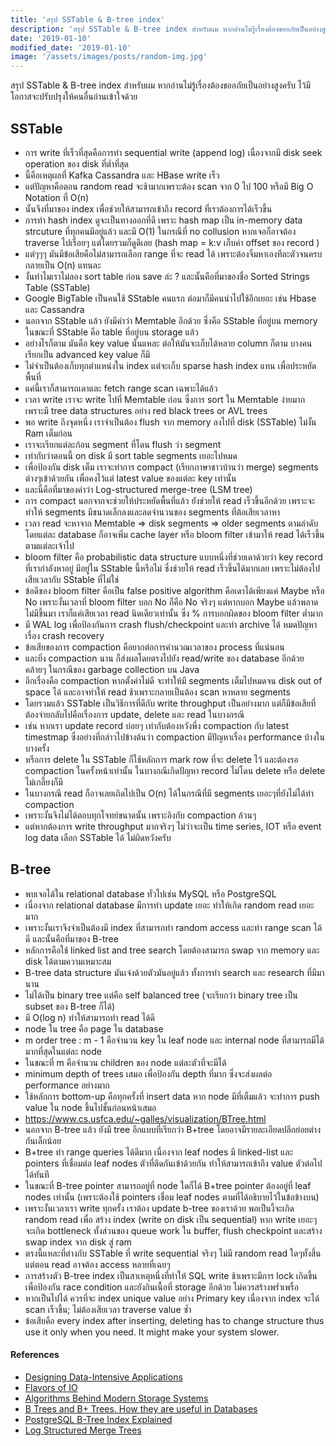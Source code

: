 ```yaml
---
title: 'สรุป SSTable & B-tree index'
description: 'สรุป SSTable & B-tree index สำหรับผม หากอ่านไม่รู้เรื่องต้องขออภัยเป็นอย่างสูงครับ ไว้มีโอกาสจะปรับปรุงให้คนอื่นอ่านเข้าใจด้วย'
date: '2019-01-10'
modified_date: '2019-01-10'
image: '/assets/images/posts/random-img.jpg'
---
```


สรุป SSTable & B-tree index สำหรับผม หากอ่านไม่รู้เรื่องต้องขออภัยเป็นอย่างสูงครับ ไว้มีโอกาสจะปรับปรุงให้คนอื่นอ่านเข้าใจด้วย

## SSTable 
* การ write ที่เร็วที่สุดคือการทำ sequential write (append log) เนื่องจากมี disk seek operation ของ disk ที่ต่ำที่สุด
* นี้คือเหตุผลที่ Kafka Cassandra และ HBase write เร็ว 
* แต่ปัญหาคือตอน random read จะช้ามากเพราะต้อง scan จาก 0 ไป 100 หรือมี Big O Notation ที่ O(n)
* นั้นจึงที่มาของ index เพื่อช่วยให้สามารถเข้าถึง record ที่เราต้องการได้เร็วขึ้น
* การทำ hash index ดูจะเป็นทางออกที่ดี เพราะ hash map เป็น in-memory data strcuture ที่ทุกคนมีอยู่แล้ว และมี O(1) ในกรณีที่ no collusion หากเจอก็อาจต้อง traverse ไปเรื่อยๆ แต่โดยรวมก็ดูดีเลย (hash map = k:v เก็บค่า offset ของ record )
* แต่ๆๆๆ มันมีข้อเสียคือไม่สามารถเลือก range ที่จะ read ได้ เพราะต้องจิ้มหาเองทีละตัวจนครบ กลายเป็น O(n) แทนละ
* งั้นทำไมเราไม่ลอง sort table ก่อน save ล่ะ ? และนั้นคือที่มาของชื่อ Sorted Strings Table (SSTable) 
* Google BigTable เป็นคนใช้ SStable คนแรก ต่อมาก็มีคนนำไปใช้อีกเยอะ เช่น Hbase และ Cassandra
* นอกจาก SStable แล้ว ยังมีคำว่า Memtable อีกด้วย ซึ่งคือ SStable ที่อยู่บน memory ในขณะที่ SStable คือ table ที่อยู่บน storage แล้ว
* อย่างไรก็ตาม มันคือ key value นั้นแหละ ต่อให้มันจะเก็บได้หลาย column ก็ตาม บางคนเรียกเป็น advanced key value ก็มี
* ไม่จำเป็นต้องเก็บทุกตำแหน่งใน index แต่จะเก็บ sparse hash index แทน เพื่อประหยัดพื้นที่ 
* แค่นี้เราก็สามารถเดาและ fetch range scan เฉพาะได้แล้ว
* เวลา write เราจะ write ไปที่ Memtable ก่อน ซึ่งการ sort ใน Memtable ง่ายมาก เพราะมี tree data structures อย่าง red black trees or AVL trees 
* พอ write ถึงจุดหนึ่ง เราจำเป็นต้อง flush จาก memory ลงไปที่ disk (SSTable) ไม่งั้น Ram เต็มก่อน  
* เราจะเรียกแต่ละก้อน segment ที่โดน flush ว่า segment
* เท่ากับว่าตอนนี้ on disk มี sort table segments เยอะไปหมด
* เพื่อป้องกัน disk เต็ม เราจะทำการ compact (เรียกภาษาชาวบ้านว่า merge) segments ต่างๆเข้าด้วยกัน เพื่อคงไว้แต่ latest value ของแต่ละ key เท่านั้น
* และนี้คือที่มาของคำว่า Log-structured merge-tree (LSM tree) 
* การ compact นอกจากจะช่วยให้ประหยัดพื้นที่แล้ว ยังช่วยให้ read เร็วขึ้นอีกด้วย เพราะจะทำให้ segments มีขนาดเล็กลงและลดจำนวนของ segments ที่ต้อเสียเวลาหา
* เวลา read จะหาจาก Memtable => disk segments => older segments ตามลำดับ โดยแต่ละ database ก็อาจเพิ่ม cache layer หรือ bloom filter เข้ามาให้ read ได้เร็วขึ้นตามแต่ละเจ้าไป 
* bloom filter คือ probabilistic data structure แบบหนึ่งที่ช่วยเดาด้วยว่า key record ที่เรากำลังหาอยู่ มีอยู่ใน SStable นี้หรือไม่ ซึ่งช่วยให้ read เร็วขึ้นได้มากเลย เพราะไม่ต้องไปเสียเวลากับ SStable ที่ไม่ใช่
* ข้อดีของ bloom filter คือเป็น false positive algorithm คือเดาได้เพียงแค่ Maybe หรือ No เพราะงั้นเวลาที่ bloom filter บอก No ก็คือ No จริงๆ แต่หากบอก Maybe แล้วพลาดไม่มีขึ้นมา เราก็แค่เสียเวลา read นิดเดียวเท่านั้น ซึ่ง % การบอกผิดของ bloom filter ต่ำมาก
* มี WAL log เพื่อป้องกันการ crash flush/checkpoint และทำ archive ได้ หมดปัญหาเรื่อง crash recovery 
* ข้อเสียของการ compaction คือยากต่อการคำนวณเวลาของ process ที่แน่นอน
* และยิ่ง compaction นาน ก็ส่งผลโดยตรงไปยัง read/write ของ database อีกด้วย คล้ายๆ ในกรณีของ garbage collection บน Java 
* อีกเรื่องคือ compaction หากตั้งค่าไม่ดี จะทำให้มี segments เต็มไปหมดจน disk out of space ได้ และอาจทำให้ read ช้าเพราะกลายเป็นต้อง scan หาหลาย segments
* โดยรวมแล้ว SSTable เป็นวิธีการที่ดีกับ write throughput เป็นอย่างมาก แต่ก็มีข้อเสียที่ต้องจ่ายกลับไปคือเรื่องการ update, delete และ read ในบางกรณี
* เช่น หากเรา update record บ่อยๆ เท่ากับต้องหวังพึ่ง compaction กับ latest timestmap ซึ่งอย่างที่กล่าวไปข้างต้นว่า compaction มีปัญหาเรื่อง performance บ้างในบางครั้ง
* หรือการ delete ใน SSTable ก็ใช้หลักการ mark row ที่จะ delete ไว้ และต้องรอ compaction ในครั้งหน้าเท่านั้น ในบางกณีเกิดปัญหา record ไม่โดน delete หรือ delete ไม่เกลี้ยงก็มี
* ในบางกรณี read ก็อาจเลยเถิดไปเป็น O(n) ได้ในกรณีที่มี segments เยอะๆที่ยังไม่ได้ทำ compaction
* เพราะงั้นจึงไม่ได้ตอบทุกโจทย์ขนาดนั้น เพราะอิงกับ compaction ล้วนๆ 
* แต่หากต้องการ write throughput มากจริงๆ ไม่ว่าจะเป็น time series, IOT หรือ event log data เลือก SSTable ได้ ไม่ผิดหวังครับ

## B-tree 
* พบเจอได้ใน relational database ทั่วไปเช่น MySQL หรือ PostgreSQL
* เนื่องจาก relational database มีการทำ update เยอะ ทำให้เกิด random read เยอะมาก
* เพราะงั้นเราจึงจำเป็นต้องมี index ที่สามารถทำ random access และทำ range scan ได้ดี และนั้นคือที่มาของ B-tree
* หลักการคือใช้ linked list and tree search โดยต้องสามารถ swap จาก memory และ disk ได้ตามความเหมาะสม
* B-tree data structure มันเจ๋งด้วยตัวมันอยู่แล้ว ทั้งการทำ search และ research ที่มีมานาน
* ไม่ได้เป็น binary tree แต่คือ self balanced tree (จะเรียกว่า binary tree เป็น subset ของ B-tree ก็ได้)
* มี O(log n) ทำให้สามารถทำ read ได้ดี 
* node ใน tree คือ page ใน database
* m order tree : m - 1 คือจำนวน key ใน leaf node และ internal node ที่สามารถมีได้มากที่สุดในแต่ละ node
* ในขณะที่ m คือจำนวน children ของ node แต่ละตัวที่จะมีได้
* minimum depth of trees เสมอ เพื่อป้องกัน depth ที่มาก ซึ่งจะส่งผลต่อ performance อย่างมาก
* ใช้หลักการ bottom-up คือทุกครั้งที่ insert data หาก node มีที่เต็มแล้ว จะทำการ push value ใน node ขึ้นไปชั้นก่อนหน้าเสมอ
* https://www.cs.usfca.edu/~galles/visualization/BTree.html
* นอกจาก B-tree แล้ว ยังมี tree อีกแบบที่เรียกว่า B+tree โดยอาจมีรายละเอียดปลีกย่อยต่างกันเล็กน้อย
* B+tree ทำ range queries ได้ดีมาก เนื่องจาก leaf nodes มี linked-list และ pointers ที่เชื่อมต่อ leaf nodes ตัวที่ติดกันเข้าด้วยกัน ทำให้สามารถเข้าถึง value ตัวต่อไปได้ทันที
* ในขณะที่ B-tree pointer สามารถอยู่ที่ node ใดก็ได้ B+tree pointer ต้องอยู่ที่ leaf nodes เท่านั้น (เพราะต้องใช้ pointers เชื่อม leaf nodes ตามที่ได้อธิบายไว้ในข้อข้างบน)
* เพราะงั้นเวลาเรา write ทุกครั้ง เราต้อง update b-tree ของเราด้วย พอเป็นงี้จะเกิด random read เพื่อ สร้าง index  (write on disk เป็น sequential) หาก write เยอะๆ จะเกิด bottleneck ทั้งส่วนของ queue work ใน buffer, flush checkpoint และสร้าง swap index จาก disk สู่ ram
* ตรงนี้แหละที่ต่างกับ SSTable ที่ write sequential จริงๆ ไม่มี random read ใดๆทั้งสิ้น แต่ตอน read อาจต้อง access หลายที่เฉยๆ
* การสร้างตัว B-tree index เป็นสาเหตุหนึ่งที่ทำให้ SQL write ช้าเพราะมีการ lock เกิดขึ้นเพื่อป้องกัน race condition และยังกินเนื้อที่ storage อีกด้วย ไม่ควรสร้างพร่ำเพรื่อ
* หากเป็นไปได้ ควรที่จะ index unique value อย่าง Primary key เนื่องจาก index จะได้ scan เร็วขึ้น; ไม่ต้องเสียเวลา traverse value ซ้ำ
* ข้อเสียคือ every index after inserting, deleting has to change structure thus use it only when you need. It might make your system slower.


#### References

* [Designing Data-Intensive Applications](https://dataintensive.net/)
* [Flavors of IO](https://medium.com/databasss/on-disk-io-part-1-flavours-of-io-8e1ace1de017)
* [Algorithms Behind Modern Storage Systems](https://queue.acm.org/detail.cfm?id=3220266)
* [B Trees and B+ Trees. How they are useful in Databases](https://www.youtube.com/watch?v=aZjYr87r1b8)
* [PostgreSQL B-Tree Index Explained](https://www.qwertee.io/blog/postgresql-b-tree-index-explained-part-1/)
* [Log Structured Merge Trees](http://www.benstopford.com/2015/02/14/log-structured-merge-trees/)